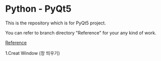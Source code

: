 # Python - PyQt5

This is the repository which is for PyQt5 project.

You can refer to branch directory "Reference" for your any kind of work.

[Reference](https://github.com/naddongddong/Python-PyQt5/tree/main/Reference)

1.Creat Window (창 띄우기)
